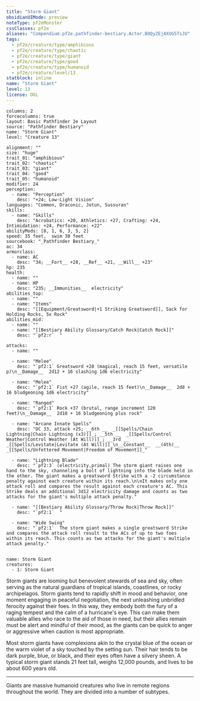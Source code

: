 ```yaml
---
title: "Storm Giant"
obsidianUIMode: preview
noteType: pf2eMonster
cssClasses: pf2e
aliases: "Compendium.pf2e.pathfinder-bestiary.Actor.B0QyZEjAXUG5TsJU" 
tags:
  - pf2e/creature/type/amphibious
  - pf2e/creature/type/chaotic
  - pf2e/creature/type/giant
  - pf2e/creature/type/good
  - pf2e/creature/type/humanoid
  - pf2e/creature/level/13
statblock: inline
name: "Storm Giant"
level: 13
license: OGL
---
```


```statblock
columns: 2
forcecolumns: true
layout: Basic Pathfinder 2e Layout
source: "Pathfinder Bestiary"
name: "Storm Giant"
level: "Creature 13"

alignment: ""
size: "huge"
trait_01: "amphibious"
trait_02: "chaotic"
trait_03: "giant"
trait_04: "good"
trait_05: "humanoid"
modifier: 24
perception:
  - name: "Perception"
    desc: "+24; Low-Light Vision"
languages: "Common, Draconic, Jotun, Sussuran"
skills:
  - name: "Skills"
    desc: "Acrobatics: +20, Athletics: +27, Crafting: +24, Intimidation: +24, Performance: +22"
abilityMods: [8, 1, 6, 3, 5, 2]
speed: 35 feet,  swim 30 feet
sourcebook: "_Pathfinder Bestiary_"
ac: 34
armorclass:
  - name: AC
    desc: "34; __Fort__ +28, __Ref__ +21, __Will__ +23"
hp: 235
health:
  - name: ""
  - name: HP
    desc: "235; __Immunities__  electricity"
abilities_top:
  - name: ""
  - name: "Items"
    desc: "[[Equipment/Greatsword|+1 Striking Greatsword]], Sack for Holding Rocks, 5x Rock"
abilities_mid:
  - name: ""
  - name: "[[Bestiary Ability Glossary/Catch Rock|Catch Rock]]"
    desc: "`pf2:r`  "

attacks:
  - name: ""

  - name: "Melee"
    desc: "`pf2:1` Greatsword +28 (magical, reach 15 feet, versatile p)\n__Damage__  2d12 + 16 slashing 1d6 electricity"

  - name: "Melee"
    desc: "`pf2:1` Fist +27 (agile, reach 15 feet)\n__Damage__  2d8 + 16 bludgeoning 1d6 electricity"

  - name: "Ranged"
    desc: "`pf2:1` Rock +37 (brutal, range increment 120 feet)\n__Damage__  2d10 + 16 bludgeoning plus rock"

  - name: "Arcane Innate Spells"
    desc: "DC 33, attack +25; __6th __  _[[Spells/Chain Lightning|Chain Lightning (x3)]]_; __5th __  _[[Spells/Control Weather|Control Weather (At Will)]]_; __3rd __  _[[Spells/Levitate|Levitate (At Will)]]_\n__Constant__  __(4th)__ _[[Spells/Unfettered Movement|Freedom of Movement]]_"

  - name: "Lightning Blade"
    desc: "`pf2:3` (electricity,primal) The storm giant raises one hand to the sky, channeling a bolt of lightning into the blade held in the other. The giant makes a greatsword Strike with a -2 circumstance penalty against each creature within its reach.\n\nIt makes only one attack roll and compares the result against each creature's AC. This Strike deals an additional 3d12 electricity damage and counts as two attacks for the giant's multiple attack penalty."

  - name: "[[Bestiary Ability Glossary/Throw Rock|Throw Rock]]"
    desc: "`pf2:1`  "

  - name: "Wide Swing"
    desc: "`pf2:1`  The storm giant makes a single greatsword Strike and compares the attack roll result to the ACs of up to two foes within its reach. This counts as two attacks for the giant's multiple attack penalty."
 
```

```encounter-table
name: Storm Giant
creatures:
  - 1: Storm Giant
```



Storm giants are looming but benevolent stewards of sea and sky, often serving as the natural guardians of tropical islands, coastlines, or rocky archipelagos. Storm giants tend to rapidly shift in mood and behavior, one moment engaging in peaceful negotiation, the next unleashing unbridled ferocity against their foes. In this way, they embody both the fury of a raging tempest and the calm of a hurricane's eye. This can make them valuable allies who race to the aid of those in need, but their allies remain must be alert and mindful of their mood, as the giants can be quick to anger or aggressive when caution is most appropriate.

Most storm giants have complexions akin to the crystal blue of the ocean or the warm violet of a sky touched by the setting sun. Their hair tends to be dark purple, blue, or black, and their eyes often have a silvery sheen. A typical storm giant stands 21 feet tall, weighs 12,000 pounds, and lives to be about 600 years old.

* * *

Giants are massive humanoid creatures who live in remote regions throughout the world. They are divided into a number of subtypes.
